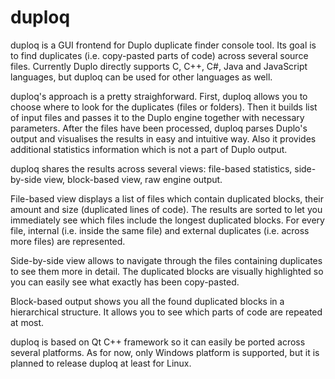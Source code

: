 # duploq
duploq is a GUI frontend for Duplo duplicate finder console tool.
Its goal is to find duplicates (i.e. copy-pasted parts of code) across several source files.
Currently Duplo directly supports C, C++, C#, Java and JavaScript languages, but duploq can be used for other languages as well.

duploq's approach is a pretty straighforward.
First, duploq allows you to choose where to look for the duplicates (files or folders).
Then it builds list of input files and passes it to the Duplo engine together with necessary parameters.
After the files have been processed, duploq parses Duplo's output and visualises the results in easy and intuitive way.
Also it provides additional statistics information which is not a part of Duplo output.

duploq shares the results across several views: file-based statistics, side-by-side view, block-based view, raw engine output.

File-based view displays a list of files which contain duplicated blocks, their amount and size (duplicated lines of code).
The results are sorted to let you immediately see which files include the longest duplicated blocks.
For every file, internal (i.e. inside the same file) and external duplicates (i.e. across more files) are represented.

Side-by-side view allows to navigate through the files containing duplicates to see them more in detail. 
The duplicated blocks are visually highlighted so you can easily see what exactly has been copy-pasted.

Block-based output shows you all the found duplicated blocks in a hierarchical structure.
It allows you to see which parts of code are repeated at most.

duploq is based on Qt C++ framework so it can easily be ported across several platforms.
As for now, only Windows platform is supported, but it is planned to release duploq at least for Linux.
